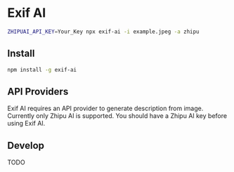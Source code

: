 # Exif AI

```bash
ZHIPUAI_API_KEY=Your_Key npx exif-ai -i example.jpeg -a zhipu
```

## Install

```bash
npm install -g exif-ai
```

## API Providers

Exif AI requires an API provider to generate description from image. Currently only Zhipu
 AI is supported. You should have a Zhipu AI key before using Exif AI.

## Develop

TODO



 
